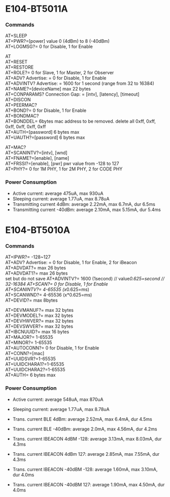 # E104-BT5011A

### Commands
AT+SLEEP<br>
AT+PWR?=[power] value 0 (4dBm) to 8 (-40dBm)<br>
AT+LOGMSG?= 0 for Disable, 1 for Enable<br>

AT<br>
AT+RESET<br>
AT+RESTORE<br>
AT+ROLE?= 0 for Slave, 1 for Master, 2 for Observer<br>
AT+ADV? Advertise: = 0 for Disable, 1 for Enable<br>
AT+ADVINTV? Advertise: = 1600 for 1 second (range from 32 to 16384)<br>
AT+NAME?=[deviceName] max 22 bytes<br>
AT+CONPARAMS? Connection Gap: = [intv], [latency], [timeout]<br>
AT+DISCON<br>
AT+PEERMAC?<br>
AT+BOND?= 0 for Disable, 1 for Enable<br>
AT+BONDMAC?<br>
AT+BONDDEL= 6bytes mac address to be removed. delete all 0xff, 0xff, 0xff, 0xff, 0xff, 0xff<br>
AT+AUTH=[password] 6 bytes max<br>
AT+UAUTH?=[password] 6 bytes max<br>

AT+MAC?<br>
AT+SCANINTV?=[intv], [wnd]<br>
AT+FNAME?=[enable], [name]<br>
AT+FRSSI?=[enable], [pwr] pwr value from -128 to 127<br>
AT+PHY?= 0 for 1M PHY, 1 for 2M PHY, 2 for CODE PHY<br>

### Power Consumption
- Active current: average 475uA, max 930uA<br>
- Sleeping current: average 1.77uA, max 8.78uA<br>
- Transmitting current 4dBm: average 2.22mA, max 6.7mA, dur 6.5ms<br>
- Transmitting current -40dBm: average 2.10mA, max 5.15mA, dur 5.4ms<br>

# E104-BT5010A

### Commands
AT+IPWR?= -128~127<br>
AT+ADV? Advertise: = 0 for Disable, 1 for Enable, 2 for iBeacon<br>
AT+ADVDAT?= max 26 bytes<br>
AT+ADVDAT1?= max 26 bytes<br> set but do not save
AT+ADVINTV?= 1600 (1second) // value*0.625=second // 32-16384
AT+SCAN?= 0 for Disable, 1 for Enable<br>
AT+SCANINTV?= 4-65535 (x*0.625=ms)<br>
AT+SCANWND?= 4-65536 (x*0.625=ms)<br>
AT+DEVID?= max 8bytes<br>

AT+DEVMANUF?= max 32 bytes<br>
AT+DEVMODEL?= max 32 bytes<br>
AT+DEVHWVER?= max 32 bytes<br>
AT+DEVSWVER?= max 32 bytes<br>
AT+IBCNUUID?= max 16 bytes<br>
AT+MAJOR?= 1-65535<br>
AT+MINOR?= 1-65535<br>
AT+AUTOCONN?= 0 for Disable, 1 for Enable<br>
AT+CONN?=[mac]<br>
AT+UUIDSVR?=1-65535<br>
AT+UUIDCHARA1?=1-65535<br>
AT+UUIDCHARA2?=1-65535<br>
AT+AUTH= 6 bytes max

### Power Consumption
- Active current: average 548uA, max 870uA<br>
- Sleeping current: average 1.77uA, max 8.78uA<br>
- Trans. current BLE 4dBm: average 2.52mA, max 6.4mA, dur 4.5ms<br>
- Trans. current BLE -40dBm: average 2.0mA, max 4.56mA, dur 4.2ms<br>

- Trans. current IBEACON 4dBM -128: average 3.13mA, max 8.03mA, dur 4.3ms<br>
- Trans. current IBEACON 4dBm 127: average 2.85mA, max 7.55mA, dur 4.3ms<br>
- Trans. current IBEACON -40dBM -128: average 1.60mA, max 3.10mA, dur 4.0ms<br>
- Trans. current IBEACON -40dBM 127: average 1.90mA, max 4.50mA, dur 4.0ms<br>